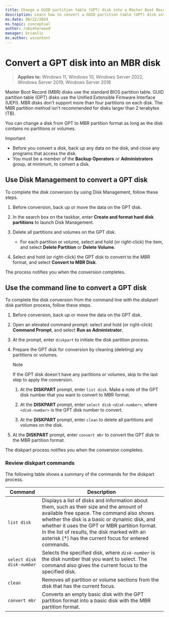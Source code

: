 ```yaml
---
title: Change a GUID partition table (GPT) disk into a Master Boot Record (MBR) disk
description: Learn how to convert a GUID partition table (GPT) disk into a Master Boot Record (MBR) partition disk by using Windows or the command line.
ms.date: 08/22/2024
ms.topic: conceptual
author: robinharwood
manager: brianlic
ms.author: wscontent
---
```


# Convert a GPT disk into an MBR disk

> **Applies to:** Windows 11, Windows 10, Windows Server 2022, Windows Server 2019, Windows Server 2016

Master Boot Record (MBR) disks use the standard BIOS partition table. GUID partition table (GPT) disks use the Unified Extensible Firmware Interface (UEFI). MBR disks don't support more than four partitions on each disk. The MBR partition method isn't recommended for disks larger than 2 terabytes (TB).

You can change a disk from GPT to MBR partition format as long as the disk contains no partitions or volumes.

> [!IMPORTANT]
> - Before you convert a disk, back up any data on the disk, and close any programs that access the disk.
> - You must be a member of the **Backup Operators** or **Administrators** group, at minimum, to convert a disk.

## Use Disk Management to convert a GPT disk

To complete the disk conversion by using Disk Management, follow these steps.

1. Before conversion, back up or move the data on the GPT disk.

1. In the search box on the taskbar, enter **Create and format hard disk partitions** to launch Disk Management.

1. Delete all partitions and volumes on the GPT disk.

   - For each partition or volume, select and hold (or right-click) the item, and select **Delete Partition** or **Delete Volume**.

1. Select and hold (or right-click) the GPT disk to convert to the MBR format, and select **Convert to MBR Disk**.

The process notifies you when the conversion completes.

## Use the command line to convert a GPT disk

To complete the disk conversion from the command line with the *diskpart* disk partition process, follow these steps.

1. Before conversion, back up or move the data on the GPT disk.

1. Open an elevated command prompt: select and hold (or right-click) **Command Prompt**, and select **Run as Administrator**.

1. At the prompt, enter `diskpart` to initiate the disk partition process.

1. Prepare the GPT disk for conversion by cleaning (deleting) any partitions or volumes.

   > [!NOTE]
   > If the GPT disk doesn't have any partitions or volumes, skip to the last step to apply the conversion.

   1. At the **DISKPART** prompt, enter `list disk`. Make a note of the GPT disk number that you want to convert to MBR format.

   1. At the **DISKPART** prompt, enter `select disk` *`<disk-number>`*, where *`<disk-number>`* is the GPT disk number to convert.

   1. At the **DISKPART** prompt, enter `clean` to delete all partitions and volumes on the disk.

1. At the **DISKPART** prompt, enter `convert mbr` to convert the GPT disk to the MBR partition format.

The diskpart process notifies you when the conversion completes.

### Review diskpart commands

The following table shows a summary of the commands for the diskpart process.

| Command | Description |
| --- | --- |
| `list disk` | Displays a list of disks and information about them, such as their size and the amount of available free space. The command also shows whether the disk is a basic or dynamic disk, and whether it uses the GPT or MBR partition format. In the list of results, the disk marked with an asterisk (*) has the current focus for entered commands. |
| `select disk` *`disk-number`* | Selects the specified disk, where *`disk-number`* is the disk number that you want to select. The command also gives the current focus to the specified disk. |
| `clean` | Removes all partition or volume sections from the disk that has the current focus. |
| `convert mbr` | Converts an empty basic disk with the GPT partition format into a basic disk with the MBR partition format. |
